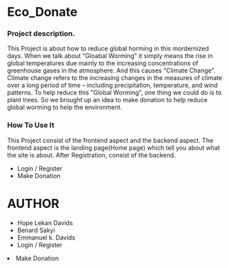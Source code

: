 # Eco_Donate
<h3>Project description.</h3>
This Project is about how to reduce global horming in this mordernized days. When we talk about "Gloabal Worming" it simply means the rise in global temperatures due mainly to the increasing concentrations of greenhouse gases in the atmosphere. And this causes "Climate Change". Climate change refers to the increasing changes in the measures of climate over a long period of time – including precipitation, temperature, and wind patterns.
To help reduce this "Global Worming", one thing we could do is to plant trees. 
So we brought up an idea to make donation to help reduce global worming to help the environment.

<h3>How To Use It</h3>
This Project consist of the frontend aspect and the backend aspect.
The frontend aspect is the landing page(Home page) which tell you about what the site is about.
After Registration, consist of the backend.

- Login / Register
- Make Donation

# AUTHOR
- Hope Lekan Davids
- Benard Sakyi
- Emmanuel k. Davids<li>Login / Register</li>
<li>Make Donation</li>
